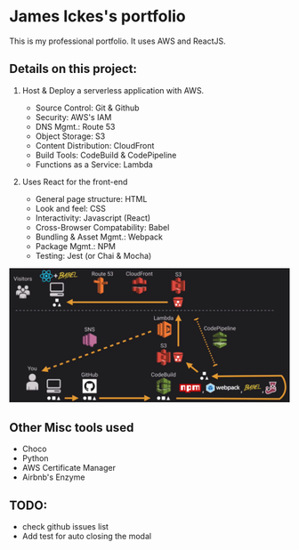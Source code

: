 # James Ickes's portfolio
This is my professional portfolio. It uses AWS and ReactJS.

## Details on this project:
1. Host & Deploy a serverless application with AWS.
    * Source Control: Git & Github
    * Security: AWS's IAM
    * DNS Mgmt.: Route 53
    * Object Storage: S3
    * Content Distribution: CloudFront
    * Build Tools: CodeBuild & CodePipeline
    * Functions as a Service: Lambda

2. Uses React for the front-end
    * General page structure: HTML
    * Look and feel: CSS
    * Interactivity: Javascript (React)
    * Cross-Browser Compatability: Babel
    * Bundling & Asset Mgmt.: Webpack
    * Package Mgmt.: NPM
    * Testing: Jest (or Chai & Mocha)


![Architecture](https://github.com/durangogt/my-portfolio/blob/master/images/portfolioarch.png)


## Other Misc tools used
* Choco
* Python
* AWS Certificate Manager
* Airbnb's Enzyme

## TODO: 
* check github issues list
* Add test for auto closing the modal